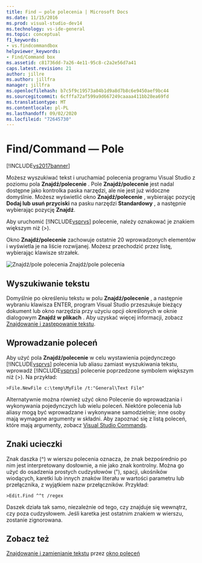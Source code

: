 ```yaml
---
title: Find — pole polecenia | Microsoft Docs
ms.date: 11/15/2016
ms.prod: visual-studio-dev14
ms.technology: vs-ide-general
ms.topic: conceptual
f1_keywords:
- vs.findcommandbox
helpviewer_keywords:
- Find/Command box
ms.assetid: c81736dd-7a26-4e11-95c8-c2a2e56d7a41
caps.latest.revision: 21
author: jillre
ms.author: jillfra
manager: jillfra
ms.openlocfilehash: b7c5f9c19573a04b1d9a8d7b8c6e9450aef9bc44
ms.sourcegitcommit: 6cfffa72af599a9d667249caaaa411bb28ea69fd
ms.translationtype: MT
ms.contentlocale: pl-PL
ms.lasthandoff: 09/02/2020
ms.locfileid: "72645730"
---
```

# <a name="findcommand-box"></a>Find/Command — Pole
[!INCLUDE[vs2017banner](../includes/vs2017banner.md)]

Możesz wyszukiwać tekst i uruchamiać polecenia programu Visual Studio z poziomu pola **Znajdź/polecenie** . Pole **Znajdź/polecenie** jest nadal dostępne jako kontrolka paska narzędzi, ale nie jest już widoczne domyślnie. Możesz wyświetlić okno **Znajdź/polecenie** , wybierając pozycję **Dodaj lub usuń przyciski** na pasku narzędzi **Standardowy** , a następnie wybierając pozycję **Znajdź**.

 Aby uruchomić [!INCLUDE[vsprvs](../includes/vsprvs-md.md)] polecenie, należy oznakować je znakiem większym niż (>).

 Okno **Znajdź/polecenie** zachowuje ostatnie 20 wprowadzonych elementów i wyświetla je na liście rozwijanej. Możesz przechodzić przez listę, wybierając klawisze strzałek.

 ![Znajdź&#47;pole polecenia](../ide/media/findcommandbox.png "FindCommandBox") Znajdź/pole polecenia

## <a name="searching-for-text"></a>Wyszukiwanie tekstu
 Domyślnie po określeniu tekstu w polu **Znajdź/polecenie** , a następnie wybraniu klawisza ENTER, program Visual Studio przeszukuje bieżący dokument lub okno narzędzia przy użyciu opcji określonych w oknie dialogowym **Znajdź w plikach** . Aby uzyskać więcej informacji, zobacz [Znajdowanie i zastępowanie tekstu](../ide/finding-and-replacing-text.md).

## <a name="entering-commands"></a>Wprowadzanie poleceń
 Aby użyć pola **Znajdź/polecenie** w celu wystawienia pojedynczego [!INCLUDE[vsprvs](../includes/vsprvs-md.md)] polecenia lub aliasu zamiast wyszukiwania tekstu, wprowadź [!INCLUDE[vsprvs](../includes/vsprvs-md.md)] polecenie poprzedzone symbolem większym niż (>). Na przykład:

```
>File.NewFile c:\temp\MyFile /t:"General\Text File"
```

 Alternatywnie można również użyć okno Polecenie do wprowadzania i wykonywania pojedynczych lub wielu poleceń. Niektóre polecenia lub aliasy mogą być wprowadzane i wykonywane samodzielnie; inne osoby mają wymagane argumenty w składni. Aby zapoznać się z listą poleceń, które mają argumenty, zobacz [Visual Studio Commands](../ide/reference/visual-studio-commands.md).

## <a name="escape-characters"></a>Znaki ucieczki
 Znak daszka (^) w wierszu polecenia oznacza, że znak bezpośrednio po nim jest interpretowany dosłownie, a nie jako znak kontrolny. Można go użyć do osadzenia prostych cudzysłowów ("), spacji, ukośników wiodących, karetki lub innych znaków literału w wartości parametru lub przełącznika, z wyjątkiem nazw przełączników. Przykład:

```
>Edit.Find ^^t /regex
```

 Daszek działa tak samo, niezależnie od tego, czy znajduje się wewnątrz, czy poza cudzysłowem. Jeśli karetka jest ostatnim znakiem w wierszu, zostanie zignorowana.

## <a name="see-also"></a>Zobacz też
 [Znajdowanie i zamienianie tekstu](../ide/finding-and-replacing-text.md) przez [okno poleceń](../ide/reference/command-window.md)
